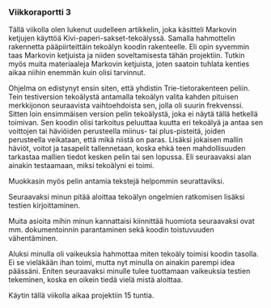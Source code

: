 ### Viikkoraportti 3

Tällä viikolla olen lukenut uudelleen artikkelin, joka käsitteli Markovin ketjujen käyttöä Kivi-paperi-sakset-tekoälyssä. 
Samalla hahmottelin rakennetta pääpiirteittäin tekoälyn koodin rakenteelle. 
Eli opin syvemmin taas Markovin ketjuista ja niiden soveltamisesta tähän projektiin. 
Tutkin myös muita materiaaleja Markovin ketjuista, joten saatoin tuhlata kenties aikaa niihin enemmän kuin olisi tarvinnut. 

Ohjelma on edistynyt ensin siten, että yhdistin Trie-tietorakenteen peliin. 
Tein testiversion tekoälystä antamalla tekoälyn valita kahden pituisen merkkijonon seuraavista vaihtoehdoista sen, jolla oli suurin frekvenssi. Sitten loin ensimmäisen version pelin tekoälystä, joka ei näytä tällä hetkellä toimivan. Sen koodin olisi tarkoitus peluuttaa kuutta eri tekoälyä ja antaa sen voittojen tai häviöiden perusteella miinus- tai plus-pisteitä, joiden perusteella veikataan, että mikä niistä on paras. Lisäksi jokaisen mallin häviöt, voitot ja tasapelit tallennetaan, koska ehkä teen mahdollisuuden tarkastaa mallien tiedot kesken pelin tai sen lopussa. 
Eli seuraavaksi alan ainakin testaamaan, miksi tekoälyni ei toimi.

Muokkasin myös pelin antamia tekstejä helpommin seurattaviksi.

Seuraavaksi minun pitää aloittaa tekoälyn ongelmien ratkomisen lisäksi testien kirjoittaminen. 

Muita asioita mihin minun kannattaisi kiinnittää huomiota seuraavaksi ovat mm. dokumentoinnin parantaminen sekä koodin toistuvuuden vähentäminen.

Aluksi minulla oli vaikeuksia hahmottaa miten tekoäly toimisi koodin tasolla. 
Ei se vieläkään ihan toimi, mutta nyt minulla on ainakin parempi idea päässäni. 
Eniten seuraavaksi minulle tulee tuottamaan vaikeuksia testien tekeminen, koska en oikein tiedä vielä mistä aloittaa. 

Käytin tällä viikolla aikaa projektiin 15 tuntia.
